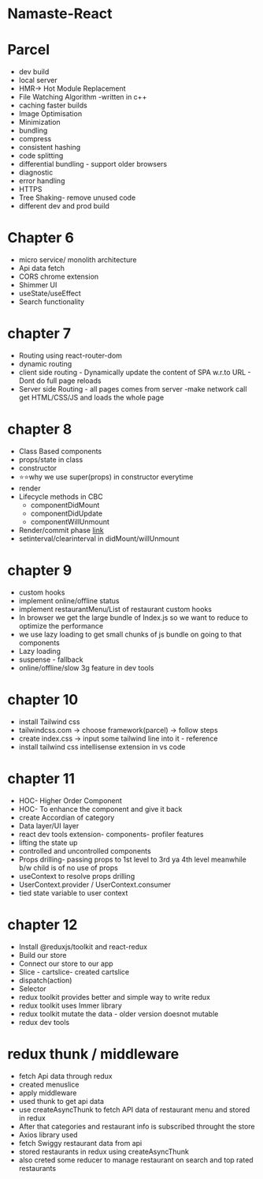# Namaste-React

# Parcel

- dev build
- local server
- HMR-> Hot Module Replacement
- File Watching Algorithm -written in c++
- caching faster builds
- Image Optimisation
- Minimization
- bundling
- compress
- consistent hashing
- code splitting
- differential bundling - support older browsers
- diagnostic
- error handling
- HTTPS
- Tree Shaking- remove unused code
- different dev and prod build

# Chapter 6

- micro service/ monolith architecture
- Api data fetch
- CORS chrome extension
- Shimmer UI
- useState/useEffect
- Search functionality

# chapter 7

- Routing using react-router-dom
- dynamic routing
- client side routing - Dynamically update the content of SPA w.r.to URL - Dont do full page reloads
- Server side Routing - all pages comes from server -make network call get HTML/CSS/JS and loads the whole page

# chapter 8

- Class Based components
- props/state in class
- constructor
- ⭐⭐why we use super(props) in constructor everytime
- render
- Lifecycle methods in CBC
  - componentDidMount
  - componentDidUpdate
  - componentWillUnmount
- Render/commit phase [link](https://projects.wojtekmaj.pl/react-lifecycle-methods-diagram)
- setinterval/clearinterval in didMount/willUnmount

# chapter 9

- custom hooks
- implement online/offline status
- implement restaurantMenu/List of restaurant custom hooks
- In browser we get the large bundle of Index.js so we want to reduce to optimize the performance
- we use lazy loading to get small chunks of js bundle on going to that components
- Lazy loading
- suspense - fallback
- online/offline/slow 3g feature in dev tools

# chapter 10

- install Tailwind css
- tailwindcss.com -> choose framework(parcel) -> follow steps
- create index.css -> input some tailwind line into it - reference
- install tailwind css intellisense extension in vs code

# chapter 11

- HOC- Higher Order Component
- HOC- To enhance the component and give it back
- create Accordian of category
- Data layer/UI layer
- react dev tools extension- components- profiler features
- lifting the state up
- controlled and uncontrolled components
- Props drilling- passing props to 1st level to 3rd ya 4th level meanwhile b/w child is of no use of props
- useContext to resolve props drilling
- UserContext.provider / UserContext.consumer
- tied state variable to user context

# chapter 12

- Install @reduxjs/toolkit and react-redux
- Build our store
- Connect our store to our app
- Slice - cartslice- created cartslice
- dispatch(action)
- Selector
- redux toolkit provides better and simple way to write redux
- redux toolkit uses Immer library
- redux toolkit mutate the data - older version doesnot mutable
- redux dev tools

# redux thunk / middleware

- fetch Api data through redux
- created menuslice
- apply middleware
- used thunk to get api data
- use createAsyncThunk to fetch API data of restaurant menu and stored in redux
- After that categories and restaurant info is subscribed throught the store
- Axios library used
- fetch Swiggy restaurant data from api
- stored restaurants in redux using createAsyncThunk
- also creted some reducer to manage restaurant on search and top rated restaurants

